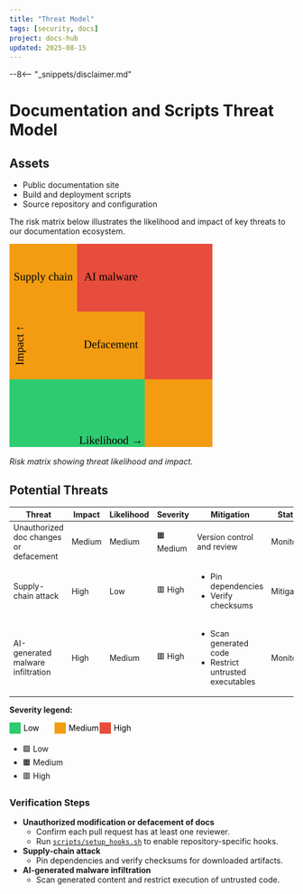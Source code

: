 ```yaml
---
title: "Threat Model"
tags: [security, docs]
project: docs-hub
updated: 2025-08-15
---
```

--8<-- "_snippets/disclaimer.md"

# Documentation and Scripts Threat Model

## Assets

- Public documentation site
- Build and deployment scripts
- Source repository and configuration

The risk matrix below illustrates the likelihood and impact of key threats to our documentation ecosystem.

![Risk matrix plotting impact against likelihood for top threats including defacement, supply chain compromise, and AI-generated malware.](threat-model.svg)

*Risk matrix showing threat likelihood and impact.*

## Potential Threats

| Threat | Impact | Likelihood | Severity | Mitigation | Status |
|--------|--------|------------|----------|------------|--------|
| Unauthorized doc changes or defacement | Medium | Medium | 🟧 Medium | Version control and review | Monitored |
| Supply-chain attack | High | Low | 🟥 High | <ul><li>Pin dependencies</li><li>Verify checksums</li></ul> | Mitigated |
| AI-generated malware infiltration | High | Medium | 🟥 High | <ul><li>Scan generated code</li><li>Restrict untrusted executables</li></ul> | Monitored |

**Severity legend:**

<svg aria-label="Severity color legend showing Low, Medium, and High" role="img" width="240" height="20">
  <rect x="0" y="0" width="20" height="20" fill="#2ecc71" />
  <text x="25" y="15" font-size="14">Low</text>
  <rect x="80" y="0" width="20" height="20" fill="#f39c12" />
  <text x="105" y="15" font-size="14">Medium</text>
  <rect x="160" y="0" width="20" height="20" fill="#e74c3c" />
  <text x="185" y="15" font-size="14">High</text>
</svg>

- 🟩 Low
- 🟧 Medium
- 🟥 High

### Verification Steps

- **Unauthorized modification or defacement of docs**
  - Confirm each pull request has at least one reviewer.
  - Run [`scripts/setup_hooks.sh`](../../scripts/setup_hooks.sh) to enable repository-specific hooks.
- **Supply-chain attack**
  - Pin dependencies and verify checksums for downloaded artifacts.
- **AI-generated malware infiltration**
  - Scan generated content and restrict execution of untrusted code.
